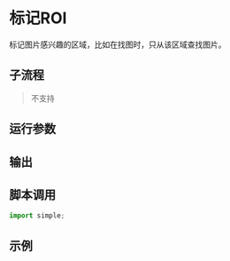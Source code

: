 # 标记ROI 

标记图片感兴趣的区域，比如在找图时，只从该区域查找图片。

## 子流程
> 不支持


## 运行参数




## 输出

    


## 脚本调用

```python
import simple;

```

## 示例
